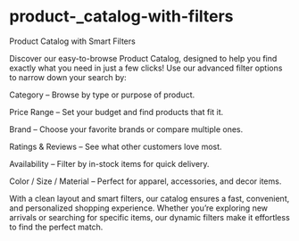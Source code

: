 # product-_catalog-with-filters
Product Catalog with Smart Filters

Discover our easy-to-browse Product Catalog, designed to help you find exactly what you need in just a few clicks!
Use our advanced filter options to narrow down your search by:

Category – Browse by type or purpose of product.

Price Range – Set your budget and find products that fit it.

Brand – Choose your favorite brands or compare multiple ones.

Ratings & Reviews – See what other customers love most.

Availability – Filter by in-stock items for quick delivery.

Color / Size / Material – Perfect for apparel, accessories, and decor items.

With a clean layout and smart filters, our catalog ensures a fast, convenient, and personalized shopping experience. Whether you’re exploring new arrivals or searching for specific items, our dynamic filters make it effortless to find the perfect match.
